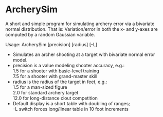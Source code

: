 # ArcherySim
A short and simple program for simulating archery error via a bivariate normal distribution. 
That is: Variation/error in both the x- and y-axes are computed by a random Gaussian variable.

Usage: ArcherySim [precision] [radius] [-L]<br>
- Simulates an archer shooting at a target with bivariate normal error model.<br>
- precision is a value modeling shooter accuracy, e.g.:<br>
    1.5 for a shooter with basic-level training<br>
    7.5 for a shooter with grand-master skill<br>
- radius is the radius of the target in feet, e.g.:<br>
    1.5 for a man-sized figure<br>
    2.0 for standard archery target<br>
    12.0 for long-distance clout competition<br>
- Default display is a short table with doubling of ranges;<br>
    -L switch forces long/linear table in 10 foot increments<br>
    
